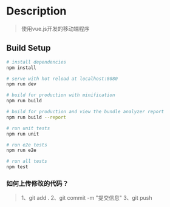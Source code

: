 # Description

> 使用vue.js开发的移动端程序

## Build Setup

``` bash
# install dependencies
npm install

# serve with hot reload at localhost:8080
npm run dev

# build for production with minification
npm run build

# build for production and view the bundle analyzer report
npm run build --report

# run unit tests
npm run unit

# run e2e tests
npm run e2e

# run all tests
npm test
```

### 如何上传修改的代码？
> 1、git add .
> 2、git commit  -m "提交信息"
> 3、git push  